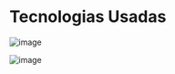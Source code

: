 <h1>Tecnologias Usadas</h1>


![image](https://github.com/italoferreira0/Calculadora_de_IMC_React.js/assets/84740878/45b24e4d-4fe9-42d8-bbd6-40cc32afb80e) 


 ![image](https://github.com/italoferreira0/Calculadora_de_IMC_React.js/assets/84740878/50a76f69-49c8-493c-b9b3-f00901d19dca)

